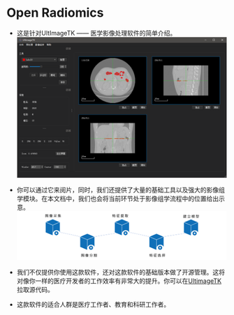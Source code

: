 
#  Open Radiomics

- 这是针对UltImageTK —— 医学影像处理软件的简单介绍。
![UltimageTK](./imgs/software_home.png 'UltimageTK')

- 你可以通过它来阅片，同时，我们还提供了大量的基础工具以及强大的影像组学模块。在本文档中，我们也会将当前环节处于影像组学流程中的位置给出示意。
![影像组学流程](./imgs/pipeline.png)

- 我们不仅提供你使用这款软件，还对这款软件的基础版本做了开源管理。这将对像你一样的医疗开发者的工作效率有非常大的提升。你可以在[UltimageTK](https://github.com/UltimageTK/OpenRadiomics)拉取源代码。

- 这款软件的适合人群是医疗工作者、教育和科研工作者。